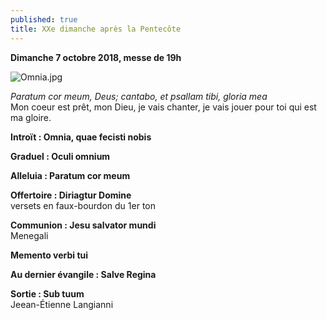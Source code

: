 ```yaml
---
published: true
title: XXe dimanche après la Pentecôte
---
```

**Dimanche 7 octobre 2018, messe de 19h**

![Omnia.jpg]({{site.baseurl}}/images/Omnia.jpg)


*Paratum cor meum, Deus; cantabo, et psallam tibi, gloria mea*  
Mon coeur est prêt, mon Dieu, je vais chanter, je vais jouer pour toi qui est ma gloire.

**Introït : Omnia, quae fecisti nobis**

**Graduel : Oculi omnium**

**Alleluia : Paratum cor meum**

**Offertoire : Diriagtur Domine**  
versets en faux-bourdon du 1er ton

**Communion : Jesu salvator mundi**  
Menegali

**Memento verbi tui**  

**Au dernier évangile : Salve Regina**  

**Sortie : Sub tuum**  
Jeean-Étienne Langianni
